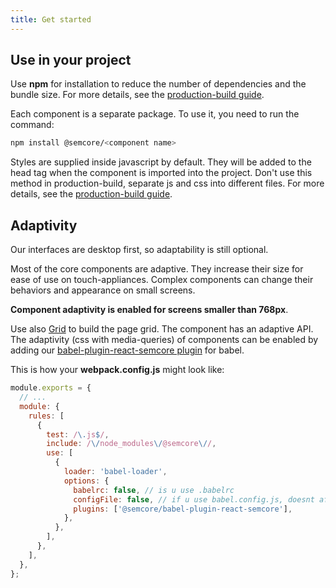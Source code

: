 ```yaml
---
title: Get started
---
```


## Use in your project

Use **npm** for installation to reduce the number of dependencies and the bundle size. For more details, see the [production-build guide](/internal/production/).

Each component is a separate package. To use it, you need to run the command:

```bash
npm install @semcore/<component name>
```

Styles are supplied inside javascript by default. They will be added to the head tag when the component is imported into the project. Don't use this method in production-build, separate js and css into different files. For more details, see the [production-build guide](/internal/production/).

## Adaptivity

Our interfaces are desktop first, so adaptability is still optional.

Most of the core components are adaptive. They increase their size for ease of use on touch-appliances. Complex components can change their behaviors and appearance on small screens.

**Component adaptivity is enabled for screens smaller than 768px**.

Use also [Grid](/layout/grid-system/) to build the page grid. The component has an adaptive API.
The adaptivity (css with media-queries) of components can be enabled by adding our [babel-plugin-react-semcore plugin](https://github.com/semrush/intergalactic/blob/master/tools/babel-plugin-react-semcore/README.md) for babel.

This is how your **webpack.config.js** might look like:

```js
module.exports = {
  // ...
  module: {
    rules: [
      {
        test: /\.js$/,
        include: /\/node_modules\/@semcore\//,
        use: [
          {
            loader: 'babel-loader',
            options: {
              babelrc: false, // is u use .babelrc
              configFile: false, // if u use babel.config.js, doesnt affect babelrc option https://babeljs.io/docs/en/options#configfile
              plugins: ['@semcore/babel-plugin-react-semcore'],
            },
          },
        ],
      },
    ],
  },
};
```
